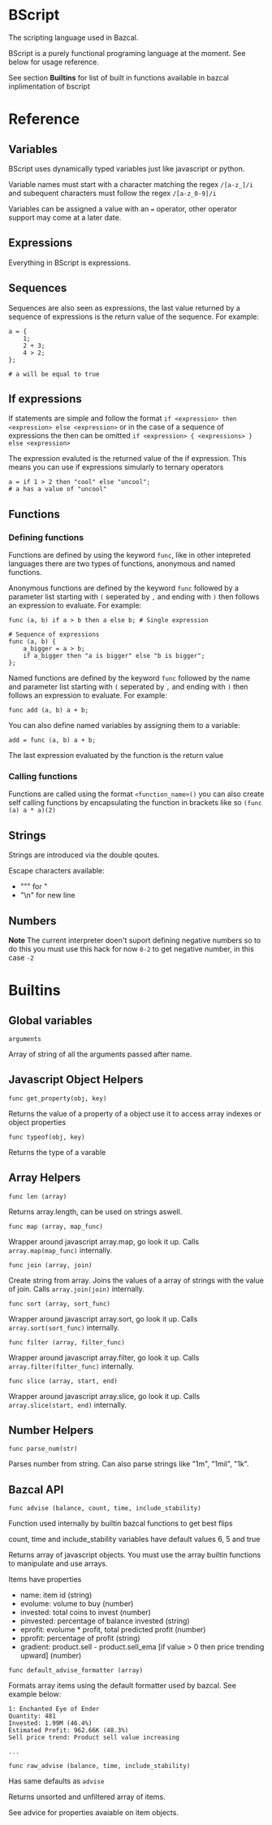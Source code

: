 # BScript

The scripting language used in Bazcal.

BScript is a purely functional programing language at the moment. See below for usage reference.

See section **Builtins** for list of built in functions available in bazcal inplimentation of bscript

# Reference

## Variables

BScript uses dynamically typed variables just like javascript or python.

Variable names must start with a character matching the regex `/[a-z_]/i` and subequent characters must follow the regex `/[a-z_0-9]/i`

Variables can be assigned a value with an `=` operator, other operator support may come at a later date.

## Expressions

Everything in BScript is expressions.

## Sequences

Sequences are also seen as expressions, the last value returned by a sequence of expressions is the return value of the sequence. For example:

```
a = {
    1;
    2 + 3;
    4 > 2;
};

# a will be equal to true
```

## If expressions

If statements are simple and follow the format `if <expression> then <expression> else <expression>` or in the case of a sequence of expressions the then can be omitted `if <expression> { <expressions> } else <expression>`

The expression evaluted is the returned value of the if expression. This means you can use if expressions simularly to ternary operators

```
a = if 1 > 2 then "cool" else "uncool";
# a has a value of "uncool"
```

## Functions

### Defining functions

Functions are defined by using the keyword `func`, like in other intepreted languages there are two types of functions, anonymous and named functions. 

Anonymous functions are defined by the keyword `func` followed by a parameter list starting with `(` seperated by `,` and ending with `)` then follows an expression to evaluate. For example:

```
func (a, b) if a > b then a else b; # Single expression
```

```
# Sequence of expressions
func (a, b) {
    a_bigger = a > b;
    if a_bigger then "a is bigger" else "b is bigger";
}; 
```

Named functions are defined by the keyword `func` followed by the name and parameter list starting with `(` seperated by `,` and ending with `)` then follows an expression to evaluate. For example:
```
func add (a, b) a + b;
```

You can also define named variables by assigning them to a variable:
```
add = func (a, b) a + b;
```

The last expression evaluated by the function is the return value

### Calling functions

Functions are called using the format `<function_name>()` you can also create self calling functions by encapsulating the function in brackets like so `(func (a) a * a)(2)`

## Strings 

Strings are introduced via the double qoutes.

Escape characters available:
- "\"" for "
- "\n" for new line

## Numbers

**Note** The current interpreter doen't suport defining negative numbers so to do this you must use this hack for now `0-2` to get negative number, in this case `-2`

# Builtins

## Global variables

`arguments`

Array of string of all the arguments passed after name.

## Javascript Object Helpers

`func get_property(obj, key)`

Returns the value of a property of a object use it to access array indexes or object properties

`func typeof(obj, key)`

Returns the type of a varable

## Array Helpers

`func len (array)`

Returns array.length, can be used on strings aswell.

`func map (array, map_func)`

Wrapper around javascript array.map, go look it up. Calls `array.map(map_func)` internally.

`func join (array, join)`

Create string from array. Joins the values of a array of strings with the value of join. Calls `array.join(join)` internally.

`func sort (array, sort_func)`

Wrapper around javascript array.sort, go look it up. Calls `array.sort(sort_func)` internally.

`func filter (array, filter_func)`

Wrapper around javascript array.filter, go look it up. Calls `array.filter(filter_func)` internally.

`func slice (array, start, end)`

Wrapper around javascript array.slice, go look it up. Calls `array.slice(start, end)` internally.

## Number Helpers

`func parse_num(str)`

Parses number from string. Can also parse strings like "1m", "1mil", "1k".

## Bazcal API

`func advise (balance, count, time, include_stability)`

Function used internally by builtin bazcal functions to get best flips

count, time and include_stability variables have default values 6, 5 and true

Returns array of javascript objects. You must use the array builtin functions to manipulate and use arrays.

Items have properties

- name: item id (string)
- evolume: volume to buy (number)
- invested: total coins to invest (number)
- pinvested: percentage of balance invested (string)
- eprofit: evolume * profit, total predicted profit (number)
- pprofit: percentage of profit (string)
- gradient: product.sell - product.sell_ema [if value > 0 then price trending upward] (number)

`func default_advise_formatter (array)`

Formats array items using the default formatter used by bazcal. See example below:

```
1: Enchanted Eye of Ender
Quantity: 481
Invested: 1.99M (46.4%)
Estimated Profit: 962.66K (48.3%)
Sell price trend: Product sell value increasing

...
```

`func raw_advise (balance, time, include_stability)`

Has same defaults as `advise`

Returns unsorted and unfiltered array of items.

See advice for properties avaiable on item objects.

